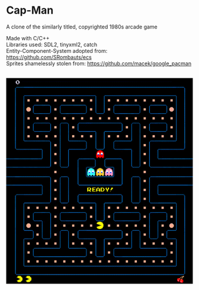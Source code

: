 # Cap-Man
A clone of the similarly titled, copyrighted 1980s arcade game <br />

Made with C/C++ <br />
Libraries used: SDL2, tinyxml2, catch <br />
Entity-Component-System adopted from: https://github.com/SRombauts/ecs <br />
Sprites shamelessly stolen from: https://github.com/macek/google_pacman <br />
<br />

![GIF Demo: Cap-Man](https://github.com/nihk/Cap-Man/blob/master/cap-man.gif)
